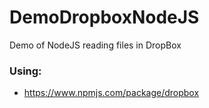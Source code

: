 # DemoDropboxNodeJS

Demo of NodeJS reading files in DropBox


### Using:
- https://www.npmjs.com/package/dropbox